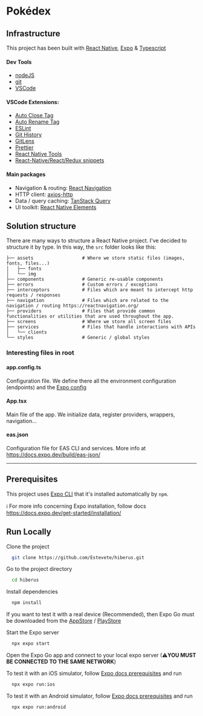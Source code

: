 # Pokédex

## Infrastructure

This project has been built with [React Native](https://reactnative.dev/), [Expo](https://docs.expo.dev/) & [Typescript](https://www.typescriptlang.org/)

#### Dev Tools

- [nodeJS](https://nodejs.dev/)
- [git](https://git-scm.com/downloads)
- [VSCode](https://code.visualstudio.com/)

#### VSCode Extensions:

- [Auto Close Tag](https://marketplace.visualstudio.com/items?itemName=formulahendry.auto-close-tag)
- [Auto Rename Tag](https://marketplace.visualstudio.com/items?itemName=formulahendry.auto-rename-tag)
- [ESLint](https://marketplace.visualstudio.com/items?itemName=dbaeumer.vscode-eslint)
- [Git History](https://marketplace.visualstudio.com/items?itemName=donjayamanne.githistory)
- [GitLens](https://marketplace.visualstudio.com/items?itemName=eamodio.gitlens)
- [Prettier](https://marketplace.visualstudio.com/items?itemName=esbenp.prettier-vscode)
- [React Native Tools](https://marketplace.visualstudio.com/items?itemName=msjsdiag.vscode-react-native)
- [React-Native/React/Redux snippets](https://marketplace.visualstudio.com/items?itemName=EQuimper.react-native-react-redux)

#### Main packages

- Navigation & routing: [React Navigation](https://reactnavigation.org/)
- HTTP client: [axios-http](https://axios-http.com/)
- Data / query caching: [TanStack Query](https://tanstack.com/query/v4/docs/react/overview)
- UI toolkit: [React Native Elements](https://reactnativeelements.com/)

## Solution structure

There are many ways to structure a React Native project. I've decided to structure it by type. In this way, the `src` folder looks like this:

    ├── assets                  # Where we store static files (images, fonts, files...)
    │   ├── fonts
    │   └── img
    ├── components              # Generic re-usable components
    ├── errors                  # Custom errors / exceptions
    ├── interceptors            # Files which are meant to intercept http requests / responses
    ├── navigation              # Files which are related to the navigation / routing https://reactnavigation.org/
    ├── providers               # Files that provide common functionalities or utilities that are used throughout the app.
    ├── screens                 # Where we store all screen files
    ├── services                # Files that handle interactions with APIs
    │   └── clients
    └── styles                  # Generic / global styles

### Interesting files in root

#### app.config.ts

Configuration file. We define there all the environment configuration (endpoints) and the [Expo config](https://docs.expo.dev/versions/latest/config/app/)

#### App.tsx

Main file of the app. We initialize data, register providers, wrappers, navigation...

#### eas.json

Configuration file for EAS CLI and services. More info at https://docs.expo.dev/build/eas-json/

---

## Prerequisites

This project uses [Expo CLI](https://docs.expo.dev/more/expo-cli/) that it's installed automatically by `npm`.

ℹ For more info concerning Expo installation, follow docs https://docs.expo.dev/get-started/installation/

## Run Locally

Clone the project

```bash
  git clone https://github.com/Estevete/hiberus.git
```

Go to the project directory

```bash
  cd hiberus
```

Install dependencies

```bash
  npm install
```

If you want to test it with a real device (Recommended), then Expo Go must be downloaded from the [AppStore](https://apps.apple.com/us/app/expo-go/id982107779) / [PlayStore](https://play.google.com/store/apps/details?id=host.exp.exponent&hl=es_PY&pli=1)

Start the Expo server

```bash
  npx expo start
```

Open the Expo Go app and connect to your local expo server (⚠**YOU MUST BE CONNECTED TO THE SAME NETWORK**)

To test it with an iOS simulator, follow [Expo docs prerequisites](https://docs.expo.dev/guides/local-app-development/#ios) and run

```bash
  npx expo run:ios
```

To test it with an Android simulator, follow [Expo docs prerequisites](https://docs.expo.dev/guides/local-app-development/#android) and run

```bash
  npx expo run:android
```
